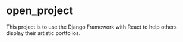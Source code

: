 # open_project

This project is to use the Django Framework with React to help others display their artistic portfolios.
